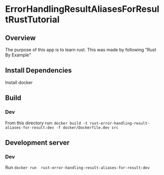 # ErrorHandlingResultAliasesForResultRustTutorial

## Overview
The purpose of this app is to learn rust. This was made by following "Rust By Example"

## Install Dependencies
Install docker

## Build
### Dev
From this directory run: `docker build -t rust-error-handling-result-aliases-for-result:dev -f docker/Dockerfile.dev src`

## Development server
### Dev
Run `docker run  rust-error-handling-result-aliases-for-result:dev`